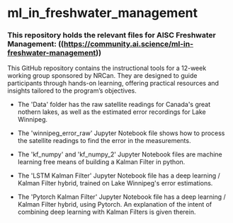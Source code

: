 # ml_in_freshwater_management
### This repository holds the relevant files for AISC Freshwater Management: ((https://community.ai.science/ml-in-freshwater-management))

 This GitHub repository contains the instructional tools for a 12-week working group sponsored by NRCan. They are designed to guide participants through hands-on learning, offering practical resources and insights tailored to the program’s objectives.
 
 + The 'Data' folder has the raw satellite readings for Canada's great nothern lakes, as well as the estimated error recordings for Lake Winnipeg. 
 
 + The 'winnipeg_error_raw' Jupyter Notebook file shows how to process the satellite readings to find the error in the measurements. 
 
 + The 'kf_numpy' and 'kf_numpy_2' Jupyter Notebook files are machine learning free means of building a Kalman Filter in python. 
 
 + The 'LSTM Kalman Filter' Jupyter Notebook file has a deep learning / Kalman Filter hybrid, trained on Lake Winnipeg's error estimations. 
 
  + The 'Pytorch Kalman Filter' Jupyter Notebook file has a deep learning / Kalman Filter hybrid, using Pytorch. An explanation of the intent of combining deep learning with Kalman Filters is given therein. 

